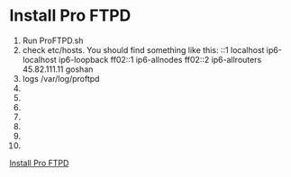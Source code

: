 # Install Pro FTPD

1. Run ProFTPD.sh
2. check etc/hosts. You should find something like this:
::1     localhost ip6-localhost ip6-loopback
ff02::1 ip6-allnodes
ff02::2 ip6-allrouters
45.82.111.11 goshan
3. logs /var/log/proftpd
4. 
5. 
6. 
7. 
8. 
9. 
10. 

[Install Pro FTPD]()
